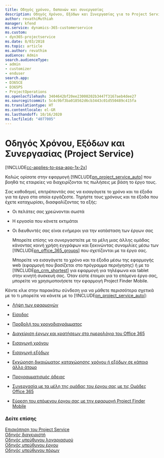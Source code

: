 ```yaml
---
title: Οδηγός χρόνου, δαπανών και συνεργασίας
description: Οδηγός Χρόνου, Εξόδων και Συνεργασίας για το Project Service
author: revathiMuthiah
manager: kfend
ms.service: dynamics-365-customerservice
ms.custom:
- dyn365-projectservice
ms.date: 8/03/2018
ms.topic: article
ms.author: revathim
audience: Admin
search.audienceType:
- admin
- customizer
- enduser
search.app:
- D365CE
- D365PS
- ProjectOperations
ms.openlocfilehash: 3404642bf20ee23000202b3447f3167aeb4dee27
ms.sourcegitcommit: 5c4c9bf3ba018562d6cb3443c01d550489c415fa
ms.translationtype: HT
ms.contentlocale: el-GR
ms.lasthandoff: 10/16/2020
ms.locfileid: "4077005"
---
```

# <a name="time-expense-and-collaboration-guide-project-service"></a>Οδηγός Χρόνου, Εξόδων και Συνεργασίας (Project Service)

[!INCLUDE[cc-applies-to-psa-app-1x-2x](../includes/cc-applies-to-psa-app-1x-2x.md)]

Καλώς ορίσατε στην εφαρμογή [!INCLUDE[pn_project_service_auto](../includes/pn-project-service-auto.md)] που βοηθά τις εταιρείες να διαχειρίζονται τις πωλήσεις με βάση το έργο τους. 
  
 Σας καθοδηγεί, επιτρέποντάς σας να εισαγάγετε το χρόνο και τα έξοδα για τα έργα στα οποία εργάζεστε. Τηρήστε τους χρόνους και τα έξοδα που έχετε καταχωρίσει, διασφαλίζοντας τα εξής:  
  
- Οι πελάτες σας χρεώνονται σωστά  
  
- Η εργασία που κάνετε εκτιμάται  
  
- Οι διευθυντές σας είναι ενήμεροι για την κατάσταση των έργων σας  
  
  Μπορείτε επίσης να συνεργαστείτε με τα μέλη μιας άλλης ομάδας κάνοντας κοινή χρήση εγγράφων και ξεκινώντας συνομιλίες μέσω των [!INCLUDE[pn_office_365_groups](../includes/pn-office-365-groups.md)] που σχετίζονται με τα έργα σας.  
  
  Μπορείτε να εισαγάγετε το χρόνο και τα έξοδα μέσω της εφαρμογής web (εφαρμογή που βασίζεται στο πρόγραμμα περιήγησης) ή με το [!INCLUDE[pn_crm_shortest](../includes/pn-crm-shortest.md)] για εφαρμογή για τηλέφωνα και tablet στην κινητή συσκευή σας. Όταν είστε έτοιμοι για το επόμενο έργο σας, μπορείτε να χρησιμοποιήσετε την εφαρμογή Project Finder Mobile.  
  
Κάντε κλικ στην παρακάτω σύνδεση για να μάθετε περισσότερα σχετικά με το τι μπορείτε να κάνετε με το [!INCLUDE[pn_project_service_auto](../includes/pn-project-service-auto.md)]:  
  
-   [Λήψη των εφαρμογών](../psa/get-apps.md)  
  
-   [Είσοδος](../psa/sign-in.md)  
  
-   [Προβολή του χρονοδιαγράμματος](../psa/view-schedule.md)  
  
-   [Διαχείριση έργων και κρατήσεων στο ημερολόγιο του Office 365](../psa/manage-project-bookings-office-365-calendar.md)  
  
-   [Εισαγωγή χρόνου](../psa/enter-time.md)  
  
-   [Εισαγωγή εξόδων](../psa/enter-expenses.md)  
  
-   [Εκχώρηση δικαιώματος καταχώρησης χρόνου ή εξόδων σε κάποιο άλλο άτομο](../psa/allow-someone-else-enter-time-entry-expense.md)  
  
-   [Προγραμματισμός άδειας](../psa/schedule-time-off.md)  
  
-   [Συνεργασία με τα μέλη της ομάδας του έργου σας με τις Ομάδες Office 365](../psa/collaborate-project-team-members-office-365-groups.md)  
  
-   [Εύρεση του επόμενου έργου σας με την εφαρμογή Project Finder Mobile](../psa/find-next-project-finder-mobile-app.md)  
  
### <a name="see-also"></a>Δείτε επίσης  
 [Επισκόπηση του Project Service](../psa/overview.md)   
 [Οδηγός διαχειριστή](../psa/admin-guide.md)   
 [Οδηγός υπεύθυνου λογαριασμού](../psa/account-manager-guide.md)   
 [Οδηγός υπεύθυνου έργου](../psa/project-manager-guide.md)   
 [Οδηγός υπεύθυνου πόρων](../psa/resource-manager-guide.md)   
